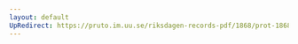 ```yaml
---
layout: default
UpRedirect: https://pruto.im.uu.se/riksdagen-records-pdf/1868/prot-1868--fk--201.pdf
---
```

